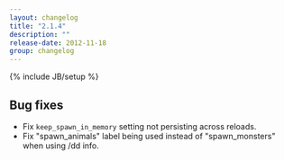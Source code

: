 ```yaml
---
layout: changelog
title: "2.1.4"
description: ""
release-date: 2012-11-18
group: changelog
---
```

{% include JB/setup %}

## Bug fixes

- Fix `keep_spawn_in_memory` setting not persisting across reloads.
- Fix "spawn_animals" label being used instead of "spawn_monsters" when using /dd info.

